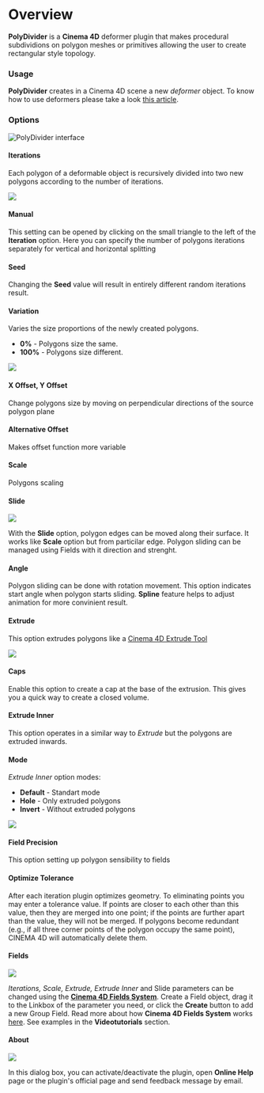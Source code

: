 # Overview

**PolyDivider** is a **Cinema 4D** deformer plugin that makes procedural subdividions on polygon meshes or primitives allowing the user to create rectangular style topology.

### Usage

**PolyDivider** creates in a Cinema 4D scene a new _deformer_ object. To know how to use deformers please take a look [this article](https://help.maxon.net/us/index.html#5460).&#x20;

### Options

![PolyDivider interface](../.gitbook/assets/annotation-2020-05-21-122350.jpg)

#### Iterations <a href="#dividerobject_sub" id="dividerobject_sub"></a>

Each polygon of a deformable object is recursively divided into two new polygons according to the number of iterations.

![](../.gitbook/assets/mikeudin\_polydivider\_help-iterations.jpg)

#### Manual <a href="#dividerobject_manuald" id="dividerobject_manuald"></a>

This setting can be opened by clicking on the small triangle to the left of the **Iteration** option. Here you can specify the number of polygons iterations separately for vertical and horizontal splitting

#### Seed <a href="#dividerobject_seed" id="dividerobject_seed"></a>

Changing the **Seed** value will result in entirely different random iterations result.

#### Variation <a href="#dividerobject_plusmin" id="dividerobject_plusmin"></a>

Varies the size proportions of the newly created polygons.&#x20;

* **0%** - Polygons size the same.&#x20;
* **100%** - Polygons size different.

![](../.gitbook/assets/variation.jpg)

#### X Offset, Y Offset <a href="#dividerobject_plusx" id="dividerobject_plusx"></a>

Change polygons size by moving on perpendicular directions of the source polygon plane

#### Alternative Offset <a href="#dividerobject_reverseplus" id="dividerobject_reverseplus"></a>

Makes offset function more variable

#### Scale <a href="#dividerobject_scale" id="dividerobject_scale"></a>

Polygons scaling

#### Slide <a href="#dividerobject_slidepower" id="dividerobject_slidepower"></a>

![](../.gitbook/assets/slide-with-linear-field.jpg)

With the **Slide** option, polygon edges can be moved  along their surface. It works like **Scale** option but from particilar edge. Polygon sliding can be managed using Fields with it direction and strenght.&#x20;

#### Angle <a href="#dividerobject_slide" id="dividerobject_slide"></a>

Polygon sliding can be done with rotation movement. This option indicates start angle when polygon starts sliding. **Spline** feature helps to adjust animation for more convinient result.&#x20;

#### Extrude <a href="#dividerobject_extrude" id="dividerobject_extrude"></a>

This option extrudes polygons like a [Cinema 4D Extrude Tool ](https://help.maxon.net/us/index.html#TOOLEXTRUDE)

![](../.gitbook/assets/extrude-and-scale.jpg)

#### Caps <a href="#dividerobject_extrudecaps" id="dividerobject_extrudecaps"></a>

Enable this option to create a cap at the base of the extrusion. This gives you a quick way to create a closed volume.

#### Extrude Inner <a href="#dividerobject_extrudeinner" id="dividerobject_extrudeinner"></a>

This option operates in a similar way to _Extrude_ but the polygons are extruded inwards.

#### Mode <a href="#dividerobject_exmode" id="dividerobject_exmode"></a>

_Extrude Inner_ option modes:&#x20;

* **Default** - Standart mode&#x20;
* **Hole** - Only extruded polygons&#x20;
* **Invert** - Without extruded polygons

![](../.gitbook/assets/extrude-inner.jpg)

#### Field Precision <a href="#dividerobject_fieldpresc" id="dividerobject_fieldpresc"></a>

This option setting up polygon sensibility to fields&#x20;

#### Optimize Tolerance <a href="#dividerobject_tolerance" id="dividerobject_tolerance"></a>

After each iteration plugin optimizes geometry. To eliminating points you may enter a tolerance value. If points are closer to each other than this value, then they are merged into one point; if the points are further apart than the value, they will not be merged. If polygons become redundant (e.g., if all three corner points of the polygon occupy the same point), CINEMA 4D will automatically delete them.

#### Fields

![](../.gitbook/assets/fields.jpg)

_Iterations, Scale, Extrude, Extrude Inner_ and Slide parameters can be changed using the [**Cinema 4D Fields System**](https://www.youtube.com/watch?v=Vzt4midvx30). Create a Field object, drag it to the Linkbox of the parameter you need, or click the **Create** button to add a new Group Field. Read more about how **Cinema 4D Fields System** works [here](https://help.maxon.net/us/index.html#58091). See examples in the **Videotutorials** section.

#### About

![](../.gitbook/assets/about.jpg)

In this dialog box, you can activate/deactivate the plugin, open **Online Help** page or the plugin's official page and send feedback message by email.

